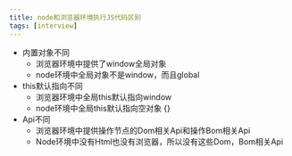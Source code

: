 ```yaml
---
title: node和浏览器环境执行JS代码区别
tags: [interview]
---
```



- 内置对象不同
  - 浏览器环境中提供了window全局对象
  - node环境中全局对象不是window，而且global
- this默认指向不同
  - 浏览器环境中全局this默认指向window
  - node环境中全局this默认指向空对象 {}
- Api不同
  - 浏览器环境中提供操作节点的Dom相关Api和操作Bom相关Api
  - Node环境中没有Html也没有浏览器，所以没有这些Dom，Bom相关Api